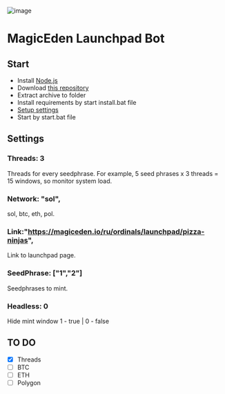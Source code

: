 ![image](https://github.com/Starlk7/me/assets/155927834/d2e01dab-22dd-49e2-9dfe-0d7560215dce)
# MagicEden Launchpad Bot
## Start
* Install [Node.js](https://nodejs.org/en/download/current)
* Download [this repository](https://github.com/Starlk7/me/archive/refs/heads/main.zip)
* Extract archive to folder
* Install requirements by start install.bat file
* [Setup settings](https://github.com/Starlk7/me/blob/main/README.md#settings)
* Start by start.bat file


## Settings
### Threads: 3
Threads for every seedphrase. For example, 5 seed phrases x 3 threads = 15 windows, so monitor system load.
### Network: "sol", 
sol, btc, eth, pol.
### Link:"https://magiceden.io/ru/ordinals/launchpad/pizza-ninjas",
Link to launchpad page.
### SeedPhrase: ["1","2"]
Seedphrases to mint.
### Headless: 0
Hide mint window
1 - true | 0 - false


## TO DO
- [x] Threads
- [ ] BTC
- [ ] ETH
- [ ] Polygon
